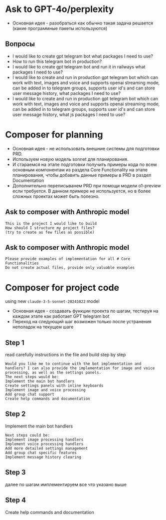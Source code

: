 # Ask to GPT-4o/perplexity
- Основная идея - разобраться как обычно такая задача решается (какие программные пакеты используются)
## Вопросы
- I would like to create gpt telegram bot what packages I need to use?
- How to run this telegram bot in production?
- I would like to create gpt telegram bot and run it in railways what packages I need to use?
- I would like to create and run in production gpt telegram bot which can work with text, images and voice and supports openai streaming mode, can be added in to telegram groups, supports user id's and can store user message history, what packages I need to use?
- I would like to create and run in production gpt telegram bot which can work with text, images and voice and supports openai streaming mode, can be added in to telegram groups, supports user id's and can store user message history, what js packages I need to use?

# Composer for planning
- Основная идея - не использовать внешние системы для подготовки PRD. 
- Используем новую модель sonnet для планирования. 
- И стараемся на этапе подготовки получить примеры кода по всем основным компонентам из раздела Core Functionality на этапе планирования, чтобы добавить данные примеры в PRD в раздел Documentation
- Дополнительно переписыванем PRD при помощи модели o1-preview если требуется. В данном примере не используется, но в более сложных проектах может быть полезно.

## Ask to composer with Anthropic model
```
This is the project I would like to build
How should I structure my project files?
(try to create as few files as possible)
```
## Ask to composer with Anthropic model
```
Please provide examples of implementation for all # Core Functionalities
Do not create actual files, provide only valuable examples
```

# Composer for project code
using new `claude-3-5-sonnet-20241022` model
- Основная идея - создавать функции проекта по шагам, тестируя на каждом этапе как работает GPT telegram bot
- Переход на следующий шаг возможен только после устранения неполадок на текущем шаге

## Step 1
read carefully instructions in the file and build step by step

```
Would you like me to continue with the bot implementation and handlers? I can also provide the implementation for image and voice processing, as well as the settings panels.
The next steps would be:
Implement the main bot handlers
Create settings panels with inline keyboards
Implement image and voice processing
Add group chat support
Create help commands and documentation
```

## Step 2
Implement the main bot handlers

```
Next steps could be:
Implement image processing handlers
Implement voice processing handlers
Add more detailed settings management
Add group chat specific features
Implement message history clearing
```

## Step 3
далее по шагам имплементируем все что указано выше

## Step 4
Create help commands and documentation
